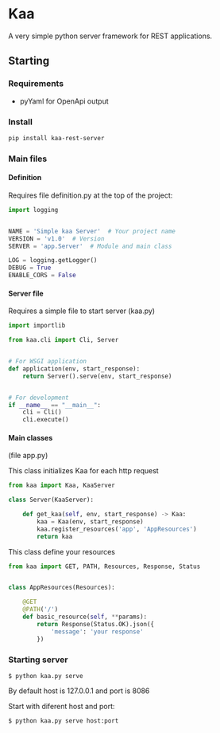 # Kaa
A very simple python server framework for REST applications.

## Starting

### Requirements

- pyYaml for OpenApi output

### Install

```bash
pip install kaa-rest-server
```

### Main files

#### Definition

Requires file definition.py at the top of the project:

```python
import logging


NAME = 'Simple kaa Server'  # Your project name
VERSION = 'v1.0'  # Version 
SERVER = 'app.Server'  # Module and main class

LOG = logging.getLogger()
DEBUG = True
ENABLE_CORS = False

```

#### Server file

Requires a simple file to start server (kaa.py)

```python
import importlib

from kaa.cli import Cli, Server


# For WSGI application
def application(env, start_response):
    return Server().serve(env, start_response)


# For development
if __name__ == "__main__":
    cli = Cli()
    cli.execute()

```

#### Main classes

(file app.py)

This class initializes Kaa for each http request

```python
from kaa import Kaa, KaaServer

class Server(KaaServer):

    def get_kaa(self, env, start_response) -> Kaa:
        kaa = Kaa(env, start_response)
        kaa.register_resources('app', 'AppResources')
        return kaa

```

This class define your resources

```python
from kaa import GET, PATH, Resources, Response, Status


class AppResources(Resources):

    @GET
    @PATH('/')
    def basic_resource(self, **params):
        return Response(Status.OK).json({
            'message': 'your response'
        })

```


### Starting server
```
$ python kaa.py serve
```

By default host is 127.0.0.1 and port is 8086

Start with diferent host and port:
```
$ python kaa.py serve host:port
```
